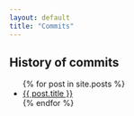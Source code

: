 ```yaml
---
layout: default
title: "Commits"
---
```


## History of commits

<ul>
{% for post in site.posts %}
  <li><a href="/documentation{{ post.url }}">{{ post.title }}</a></li>
{% endfor %}
</ul>